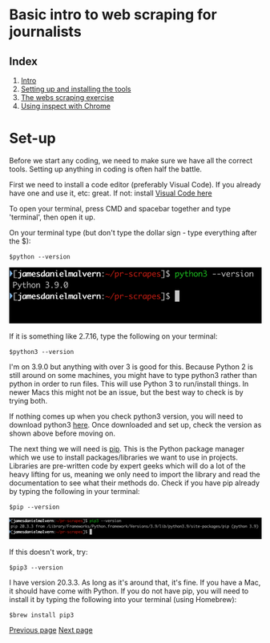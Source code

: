 # Basic intro to web scraping for journalists

## Index
  1. [Intro](https://github.com/jdm79/basic-bs4/blob/main/1-web-scraping-intro.md)
  2. [Setting up and installing the tools](https://github.com/jdm79/basic-bs4/blob/main/2-web-scraping-set-up.md)
  3. [The webs scraping exercise](https://github.com/jdm79/basic-bs4/blob/main/3-web-scraping-exercise-1.md)
  4. [Using inspect with Chrome](https://github.com/jdm79/basic-bs4/blob/main/4-web-scraping-using-inspect.md)

# Set-up

Before we start any coding, we need to make sure we have all the correct tools. Setting up anything in coding is often half the battle.

First we need to install a code editor (preferably Visual Code). If you already have one and use it, etc: great. If not: install [Visual Code here](https://code.visualstudio.com/)

To open your terminal, press CMD and spacebar together and type 'terminal', then open it up.

On your terminal type (but don't type the dollar sign - type everything after the $):

```
$python --version
```
![alt text](https://github.com/jdm79/basic-bs4/blob/main/img/python-version.png?raw=true)


If it is something like 2.7.16, type the following on your terminal:
```
$python3 --version
```
I'm on 3.9.0 but anything with over 3 is good for this. Because Python 2 is still around on some machines, you might have to type python3 rather than python in order to run files. This will use Python 3 to run/install things. In newer Macs this might not be an issue, but the best way to check is by trying both.

If nothing comes up when you check python3 version, you will need to download python3 [here](https://www.python.org/downloads/). Once downloaded and set up, check the version as shown above before moving on.

The next thing we will need is [pip](https://pip.pypa.io/en/stable/). This is the Python package manager which we use to install packages/libraries we want to use in projects. Libraries are pre-written code by expert geeks which will do a lot of the heavy lifting for us, meaning we only need to import the library and read the documentation to see what their methods do. Check if you have pip already by typing the following in your terminal:
```
$pip --version
```
![alt text](https://github.com/jdm79/basic-bs4/blob/main/img/pip-version.png?raw=true)


If this doesn't work, try:
```
$pip3 --version
```

I have version 20.3.3. As long as it's around that, it's fine. If you have a Mac, it should have come with Python. If you do not have pip, you will need to install it by typing the following into your terminal (using Homebrew):
```
$brew install pip3
```


[Previous page](https://github.com/jdm79/basic-bs4/blob/main/1-web-scraping-intro.md)   [Next page](https://github.com/jdm79/basic-bs4/blob/main/3-web-scraping-exercise-1.md)